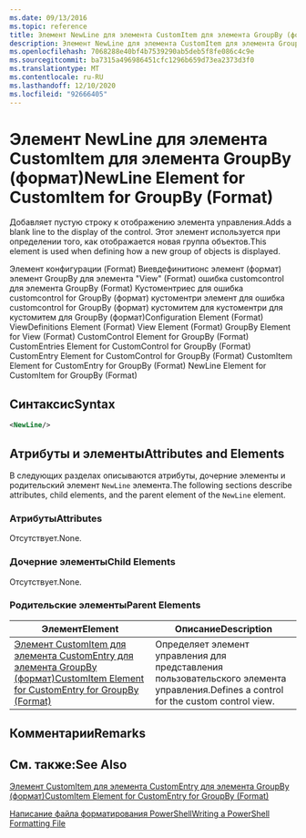 ```yaml
---
ms.date: 09/13/2016
ms.topic: reference
title: Элемент NewLine для элемента CustomItem для элемента GroupBy (формат)
description: Элемент NewLine для элемента CustomItem для элемента GroupBy (формат)
ms.openlocfilehash: 7068288e40bf4b7539290ab5deb5f8fe086c4c9e
ms.sourcegitcommit: ba7315a496986451cfc1296b659d73ea2373d3f0
ms.translationtype: MT
ms.contentlocale: ru-RU
ms.lasthandoff: 12/10/2020
ms.locfileid: "92666405"
---
```

# <a name="newline-element-for-customitem-for-groupby-format"></a><span data-ttu-id="77220-103">Элемент NewLine для элемента CustomItem для элемента GroupBy (формат)</span><span class="sxs-lookup"><span data-stu-id="77220-103">NewLine Element for CustomItem for GroupBy (Format)</span></span>

<span data-ttu-id="77220-104">Добавляет пустую строку к отображению элемента управления.</span><span class="sxs-lookup"><span data-stu-id="77220-104">Adds a blank line to the display of the control.</span></span> <span data-ttu-id="77220-105">Этот элемент используется при определении того, как отображается новая группа объектов.</span><span class="sxs-lookup"><span data-stu-id="77220-105">This element is used when defining how a new group of objects is displayed.</span></span>

<span data-ttu-id="77220-106">Элемент конфигурации (Format) Виевдефинитионс элемент (формат) элемент GroupBy для элемента "View" (Format) ошибка customcontrol для элемента GroupBy (Format) Кустоментриес для ошибка customcontrol for GroupBy (формат) кустоментри элемент для ошибка customcontrol for GroupBy (формат) кустомитем для кустоментри для кустомитем для GroupBy (формат)</span><span class="sxs-lookup"><span data-stu-id="77220-106">Configuration Element (Format) ViewDefinitions Element (Format) View Element (Format) GroupBy Element for View (Format) CustomControl Element for GroupBy (Format) CustomEntries Element for CustomControl for GroupBy (Format) CustomEntry Element for CustomControl for GroupBy (Format) CustomItem Element for CustomEntry for GroupBy (Format) NewLine Element for CustomItem for GroupBy (Format)</span></span>

## <a name="syntax"></a><span data-ttu-id="77220-107">Синтаксис</span><span class="sxs-lookup"><span data-stu-id="77220-107">Syntax</span></span>

```xml
<NewLine/>
```

## <a name="attributes-and-elements"></a><span data-ttu-id="77220-108">Атрибуты и элементы</span><span class="sxs-lookup"><span data-stu-id="77220-108">Attributes and Elements</span></span>

<span data-ttu-id="77220-109">В следующих разделах описываются атрибуты, дочерние элементы и родительский элемент `NewLine` элемента.</span><span class="sxs-lookup"><span data-stu-id="77220-109">The following sections describe attributes, child elements, and the parent element of the `NewLine` element.</span></span>

### <a name="attributes"></a><span data-ttu-id="77220-110">Атрибуты</span><span class="sxs-lookup"><span data-stu-id="77220-110">Attributes</span></span>

<span data-ttu-id="77220-111">Отсутствует.</span><span class="sxs-lookup"><span data-stu-id="77220-111">None.</span></span>

### <a name="child-elements"></a><span data-ttu-id="77220-112">Дочерние элементы</span><span class="sxs-lookup"><span data-stu-id="77220-112">Child Elements</span></span>

<span data-ttu-id="77220-113">Отсутствует.</span><span class="sxs-lookup"><span data-stu-id="77220-113">None.</span></span>

### <a name="parent-elements"></a><span data-ttu-id="77220-114">Родительские элементы</span><span class="sxs-lookup"><span data-stu-id="77220-114">Parent Elements</span></span>

|<span data-ttu-id="77220-115">Элемент</span><span class="sxs-lookup"><span data-stu-id="77220-115">Element</span></span>|<span data-ttu-id="77220-116">Описание</span><span class="sxs-lookup"><span data-stu-id="77220-116">Description</span></span>|
|-------------|-----------------|
|[<span data-ttu-id="77220-117">Элемент CustomItem для элемента CustomEntry для элемента GroupBy (формат)</span><span class="sxs-lookup"><span data-stu-id="77220-117">CustomItem Element for CustomEntry for GroupBy (Format)</span></span>](./customitem-element-for-customentry-for-groupby-format.md)|<span data-ttu-id="77220-118">Определяет элемент управления для представления пользовательского элемента управления.</span><span class="sxs-lookup"><span data-stu-id="77220-118">Defines a control for the custom control view.</span></span>|

## <a name="remarks"></a><span data-ttu-id="77220-119">Комментарии</span><span class="sxs-lookup"><span data-stu-id="77220-119">Remarks</span></span>

## <a name="see-also"></a><span data-ttu-id="77220-120">См. также:</span><span class="sxs-lookup"><span data-stu-id="77220-120">See Also</span></span>

[<span data-ttu-id="77220-121">Элемент CustomItem для элемента CustomEntry для элемента GroupBy (формат)</span><span class="sxs-lookup"><span data-stu-id="77220-121">CustomItem Element for CustomEntry for GroupBy (Format)</span></span>](./customitem-element-for-customentry-for-groupby-format.md)

[<span data-ttu-id="77220-122">Написание файла форматирования PowerShell</span><span class="sxs-lookup"><span data-stu-id="77220-122">Writing a PowerShell Formatting File</span></span>](./writing-a-powershell-formatting-file.md)
